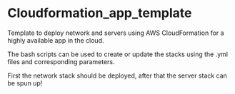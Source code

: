 # Cloudformation_app_template
Template to deploy network and servers using AWS CloudFormation for a highly available app in the cloud.

The bash scripts can be used to create or update the stacks using the .yml files and corresponding parameters.

First the network stack should be deployed, after that the server stack can be spun up!
